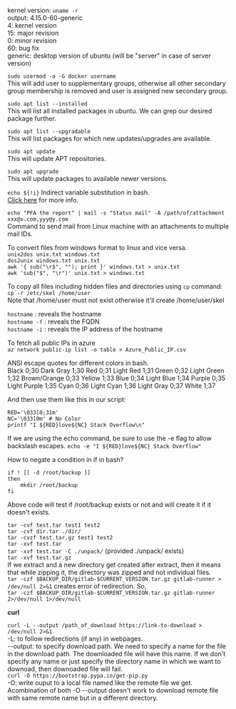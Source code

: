 kernel version: `uname -r` <br>
output: 4.15.0-60-generic <br>
4: kernel version <br>
15: major revision <br>
0: minor revision <br>
60: bug fix <br>
generic: desktop version of ubuntu \(will be "server" in case of server version\)

`sudo usermod -a -G docker username` <br>
This will add user to supplementary groups, otherwise all other secondary group membership is removed and user is assigned new secondary group.

`sudo apt list --installed` <br>
This will list all installed packages in ubuntu. We can grep our desired package further.

`sudo apt list --upgradable` <br>
This will list packages for which new updates/upgrades are available.

`sudo apt update` <br>
This will update APT repositories.

`sudo apt upgrade` <br>
This will update packages to available newer versions.

`echo ${!i}` Indirect variable substitution in bash.<br>
[Click here](https://stackoverflow.com/questions/57957477/how-to-perform-variable-substitution-in-bash-scripting?noredirect=1#comment102327282_57957477) for more info.

`echo "PFA the report" | mail -s "Status mail" -A /path/of/attachment xxx@x.com,yyy@y.com` <br>
Command to send mail from Linux machine with an attachments to multiple mail IDs.

To convert files from windows format to linux and vice versa. <br>
`unix2dos unix.txt windows.txt` <br>
`dos2unix windows.txt unix.txt` <br>
`awk '{ sub("\r$", ""); print }' windows.txt > unix.txt` <br>
`awk 'sub("$", "\r")' unix.txt > windows.txt` <br>

To copy all files including hidden files and directories using `cp` command: <br>
`cp -r /etc/skel /home/user` <br>
Note that /home/user must not exist otherwise it'll create /home/user/skel <br>

`hostname` : reveals the hostname <br>
`hostname -f` : reveals the FQDN <br>
`hostname -i` : reveals the IP address of the hostname

To fetch all public IPs in azure <br>
`az network public-ip list -o table > Azure_Public_IP.csv`

ANSI escape quotes for different colors in bash. <br>
Black        0;30     Dark Gray     1;30
Red          0;31     Light Red     1;31
Green        0;32     Light Green   1;32
Brown/Orange 0;33     Yellow        1;33
Blue         0;34     Light Blue    1;34
Purple       0;35     Light Purple  1;35
Cyan         0;36     Light Cyan    1;36
Light Gray   0;37     White         1;37

And then use them like this in our script:
```
RED='\033[0;31m'
NC='\033[0m' # No Color
printf "I ${RED}love${NC} Stack Overflow\n"
```

If we are using the echo command, be sure to use the -e flag to allow backslash escapes.
`echo -e "I ${RED}love${NC} Stack Overflow"`

How to negate a condition in if in bash? <br>
```
if ! [[ -d /root/backup ]]
then
    mkdir /root/backup
fi
```
Above code will test if /root/backup exists or not and will create it if it doesn't exists.

`tar -cvf test.tar test1 test2` <br>
`tar -cvf dir.tar ./dir/` <br>
`tar -cvzf test.tar.gz test1 test2` <br>
`tar -xvf test.tar` <br>
`tar -xvf test.tar -C ./unpack/` (provided \./unpack/ exists) <br>
`tar -xvf test.tar.gz` <br>
If we extract and a new directory get created after extract, then it means that while zipping it, the directory was zipped and not individual files. <br>
`tar -czf $BACKUP_DIR/gitlab-$CURRENT_VERSION.tar.gz gitlab-runner > /dev/null 2>&1` creates error of redirection. So, <br>
`tar -czf $BACKUP_DIR/gitlab-$CURRENT_VERSION.tar.gz gitlab-runner 2>/dev/null 1>/dev/null`

**curl**

`curl -L --output /path_of_download https://link-to-download > /dev/null 2>&1` <br>
-L: to follow redirections (if any) in webpages. <br>
--output: to specify download path. We need to specify a name for the file in the download path. The downloaded file will have this name. If we don't specify any name or just specify the directory name in which we want to downoad, then downoaded file will fail. <br>
`curl -O https://bootstrap.pypa.io/get-pip.py` <br>
-O: write ouput to a local file named like the remote file we get. <br>
Acombination of both -O --output doesn't work to download remote file with same remote name but in a different directory. <br>
